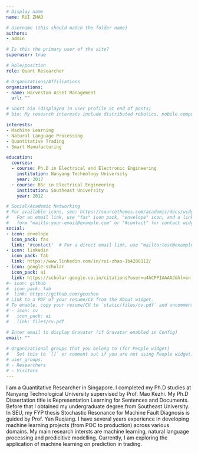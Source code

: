 ```yaml
---
# Display name
name: RUI ZHAO

# Username (this should match the folder name)
authors:
- admin

# Is this the primary user of the site?
superuser: true

# Role/position
role: Quant Researcher 

# Organizations/Affiliations
organizations:
- name: Harveston Asset Management
  url: ""

# Short bio (displayed in user profile at end of posts)
# bio: My research interests include distributed robotics, mobile computing and programmable matter.

interests:
- Machine Learning
- Natural Language Processing 
- Quantitative Trading
- Smart Manufacturing

education:
  courses:
  - course: Ph.D in Electrical and Electronic Engineering
    institution: Nanyang Technology University
    year: 2017
  - course: BSc in Electrical Engineering
    institution: Southeast University 
    year: 2012

# Social/Academic Networking
# For available icons, see: https://sourcethemes.com/academic/docs/widgets/#icons
#   For an email link, use "fas" icon pack, "envelope" icon, and a link in the
#   form "mailto:your-email@example.com" or "#contact" for contact widget.
social:
- icon: envelope
  icon_pack: fas
  link: '#contact'  # For a direct email link, use "mailto:test@example.org".
- icon: linkedin
  icon_pack: fab
  link: https://www.linkedin.com/in/rui-zhao-1b4288112/
- icon: google-scholar
  icon_pack: ai
  link: https://scholar.google.co.in/citations?user=u4hCFPIAAAAJ&hl=en
#- icon: github
#  icon_pack: fab
#  link: https://github.com/gcushen
# Link to a PDF of your resume/CV from the About widget.
# To enable, copy your resume/CV to `static/files/cv.pdf` and uncomment the lines below.  
# - icon: cv
#   icon_pack: ai
#   link: files/cv.pdf

# Enter email to display Gravatar (if Gravatar enabled in Config)
email: ""
  
# Organizational groups that you belong to (for People widget)
#   Set this to `[]` or comment out if you are not using People widget.  
# user_groups:
# - Researchers
# - Visitors
---
```


I am a Quantitative Researcher in Singapore. I completed my Ph.D studies at Nanyang Technological University supervised by Prof. Mao Kezhi. My Ph.D Dissertation title is Representation Learning for Sentences and Documents. Before that I obtained my undergraduate degree from Southeast University. In SEU, my FYP thesis Stochastic Resonance for Machine Fault Diagnosis is guided by Prof. Yan Ruqiang. I have several years experience in developing machine learning projects (from POC to production) across various domains. My main research intersts are machine learning, natural language processing and predicitive modelling. Currently, I am exploring the application of machine learning on prediction in trading. 


